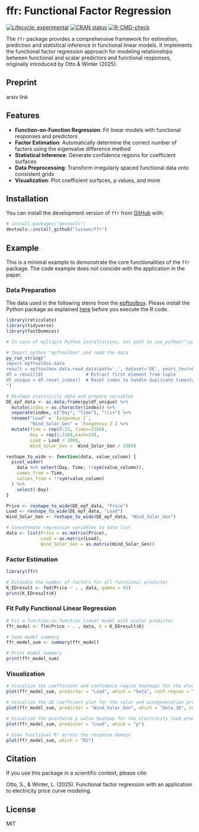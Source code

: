 
# ffr: Functional Factor Regression

<!-- badges: start -->
[![Lifecycle: experimental](https://img.shields.io/badge/lifecycle-experimental-orange.svg)](https://lifecycle.r-lib.org/articles/stages.html#experimental)
[![CRAN status](https://www.r-pkg.org/badges/version/ffr)](https://CRAN.R-project.org/package=ffr)
[![R-CMD-check](https://github.com/luiswn/ffr/actions/workflows/R-CMD-check.yaml/badge.svg)](https://github.com/luiswn/ffr/actions)
<!-- badges: end -->

The `ffr` package provides a comprehensive framework for estimation, prediction and statistical inference in functional linear models. It implements the functional factor regression approach for modeling relationships between functional and scalar predictors and functional responses, originally introduced by Otto & Winter (2025).

## Preprint

arxiv link

## Features

- **Function-on-Function Regression**: Fit linear models with functional responses and predictors
- **Factor Estimation**: Automatically determine the correct number of factors using the eigenvalue difference method
- **Statistical Inference**: Generate confidence regions for coefficient surfaces
- **Data Preprocessing**: Transform irregularly spaced functional data onto consistent grids
- **Visualization**: Plot coefficient surfaces, p values, and more

## Installation

You can install the development version of `ffr` from [GitHub](https://github.com/) with:

``` r
# install.packages("devtools")
devtools::install_github("luiswn/ffr")
```

## Example

This is a minimal example to demonstrate the core functionalities of the `ffr` package. The code example does not coincide with the application in the paper.

### Data Preparation

The data used in the following stems from the [epftoolbox](https://epftoolbox.readthedocs.io/en/latest/index.html). Please install the Python package as explained [here](https://epftoolbox.readthedocs.io/en/latest/modules/started.html#installation) before you execute the R code.

``` r
library(reticulate)
library(tidyverse)
library(fastDummies)

# In case of multiple Python installations, set path to use_python("/path/to/python/epftoolbox")

# Import python "epftoolbox" and read the data
py_run_string("
import epftoolbox.data
result = epftoolbox.data.read_data(path='.', dataset='DE', years_test=0)
df = result[0]                # Extract first element from tuple
df_unique = df.reset_index()  # Reset index to handle duplicate timestamps
")

# Reshape electricity data and prepare variables
DE_epf_data <- as.data.frame(py$df_unique) %>%
  mutate(index = as.character(index)) %>%
  separate(index, c("Day", "Time"), "\\s+") %>%
  rename("Load" = `Exogenous 1`,
         "Wind_Solar_Gen" = `Exogenous 2`) %>%
  mutate(Time = rep(0:23, times=2184),
         Day = rep(1:2184,each=24),
         Load = Load / 1000,
         Wind_Solar_Gen =  Wind_Solar_Gen / 1000)

reshape_to_wide <- function(data, value_column) {
  pivot_wider(
    data %>% select(Day, Time, !!sym(value_column)),
    names_from = Time,
    values_from = !!sym(value_column)
  ) %>%
    select(-Day)
}

Price <- reshape_to_wide(DE_epf_data, "Price")
Load <- reshape_to_wide(DE_epf_data, "Load")
Wind_Solar_Gen <- reshape_to_wide(DE_epf_data, "Wind_Solar_Gen")

# Concatenate regression variables to data list
data <- list(Price = as.matrix(Price), 
             Load = as.matrix(Load), 
             Wind_Solar_Gen = as.matrix(Wind_Solar_Gen))
```
### Factor Estimation

``` r
library(ffr)

# Estimate the number of factors for all functional predictor
K_EDresult <- fed(Price ~ . , data, gamma = 93)
print(K_EDresult$K)

```

### Fit Fully Functional Linear Regression

``` r
# Fit a function-on-function linear model with scalar predictor
ffr_model <- flm(Price ~ . , data, K = K_EDresult$K)

# Save model summary
ffr_model_sum <- summary(ffr_model)

# Print model summary
print(ffr_model_sum)

```

### Visualization

``` r
# Visualize the coefficient and confidence region heatmaps for the electricity load predictor
plot(ffr_model_sum, predictor = "Load", which = "beta", conf.region = TRUE)

# Visualize the 3D coeffcient plot for the solar and windgeneration predictor
plot(ffr_model_sum, predictor = "Wind_Solar_Gen", which = "beta_3D", conf.region = FALSE)

# Visualize the pointwise p value heatmap for the electricity load predictor
plot(ffr_model_sum, predictor = "Load", which = "p")

# View functional R² across the response domain
plot(ffr_model_sum, which = "R2")

```

## Citation

If you use this package in a scientific context, please cite:

Otto, S., & Winter, L. (2025). Functional factor regression with an application to electricity price curve modeling.

## License

MIT
